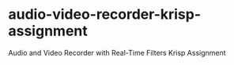 # audio-video-recorder-krisp-assignment
Audio and Video Recorder with Real-Time Filters Krisp Assignment
